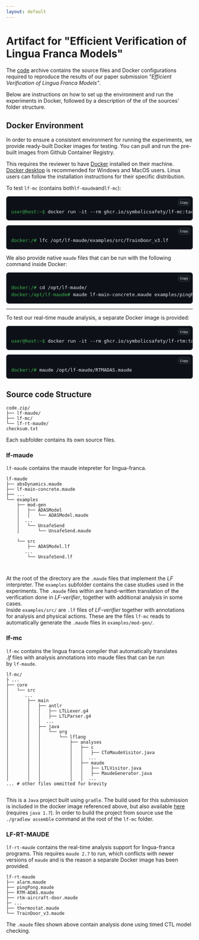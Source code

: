 ```yaml
---
layout: default
---
```


# Artifact for "Efficient Verification of Lingua Franca Models"

The [code](code.zip) archive contains the source files and Docker configurations
required to reproduce the results of our paper submission
_"Efficient Verification of Lingua Franca Models"_.

Below are instructions on how to set up the environment and run the experiments
in Docker, followed by a description of the of the sources' folder structure.

## Docker Environment

In order to ensure a consistent environment for running the experiments, we
provide ready-built Docker images for testing. You can pull and run the
pre-built images from Github Container Registry.

This requires the reviewer to have [Docker](https://www.docker.com/get-started/)
installed on their machine. [Docker desktop](https://docs.docker.com/desktop/) is
recommended for Windows and MacOS users. Linux users can follow the
installation instructions for their specific distribution.

To test `lf-mc` (contains both`lf-maude`and`lf-mc`):

<!-- First command block -->
<pre style="
  background-color: var(--color-canvas-default, #0d1117);
  color: var(--color-fg-default, #e6edf3);
  padding: 1em;
  border-radius: 6px;
  overflow-x: auto;
  font-family: SFMono-Regular, Consolas, monospace;
  font-size: 0.9em;
  line-height: 1.5;
  border: 1px solid var(--color-border-default, #30363d);
  position: relative;
  margin-bottom: 1em;
">
  <button style="
    position: absolute;
    top: 6px;
    right: 6px;
    background: var(--color-neutral-muted, #161b22);
    color: var(--color-fg-default, #e6edf3);
    border: 1px solid var(--color-border-default, #30363d);
    border-radius: 6px;
    font-size: 0.75em;
    padding: 0.25em 0.5em;
    cursor: pointer;
  " onclick="navigator.clipboard.writeText('docker run -it --rm ghcr.io/symbolicsafety/lf-mc:tacas26 bash -l'); this.textContent='Copied!'; setTimeout(()=>this.textContent='Copy',2000);">Copy</button>
<span style="color: var(--color-success-fg, #3fb950);">user@host:~$</span> docker run -it --rm ghcr.io/symbolicsafety/lf-mc:tacas26 bash -l
</pre>

<!-- Second command block -->
<pre style="
  background-color: var(--color-canvas-default, #0d1117);
  color: var(--color-fg-default, #e6edf3);
  padding: 1em;
  border-radius: 6px;
  overflow-x: auto;
  font-family: SFMono-Regular, Consolas, monospace;
  font-size: 0.9em;
  line-height: 1.5;
  border: 1px solid var(--color-border-default, #30363d);
  position: relative;
">
  <button style="
    position: absolute;
    top: 6px;
    right: 6px;
    background: var(--color-neutral-muted, #161b22);
    color: var(--color-fg-default, #e6edf3);
    border: 1px solid var(--color-border-default, #30363d);
    border-radius: 6px;
    font-size: 0.75em;
    padding: 0.25em 0.5em;
    cursor: pointer;
  " onclick="navigator.clipboard.writeText('lfc /opt/lf-maude/examples/src/TrainDoor_v3.lf'); this.textContent='Copied!'; setTimeout(()=>this.textContent='Copy',2000);">Copy</button>
<span style="color: var(--color-success-fg, #3fb950);">docker:/#</span> lfc /opt/lf-maude/examples/src/TrainDoor_v3.lf
</pre>

<!-- ```console -->
<!-- user@host:~$ docker run -it --rm ghcr.io/symbolicsafety/lf-mc:tacas26 bash -l -->
<!-- docker:/# lfc /opt/lf-maude/examples/src/TrainDoor_v3.lf -->
<!-- ``` -->

We also provide native `maude` files that can be run with the following command
inside Docker:

<pre style="
  background-color: var(--color-canvas-default, #0d1117);
  color: var(--color-fg-default, #e6edf3);
  padding: 1em;
  border-radius: 6px;
  overflow-x: auto;
  font-family: SFMono-Regular, Consolas, monospace;
  font-size: 0.9em;
  line-height: 1.5;
  border: 1px solid var(--color-border-default, #30363d);
  position: relative;
  margin-bottom: 1em;
">
  <button style="
    position: absolute;
    top: 6px;
    right: 6px;
    background: var(--color-neutral-muted, #161b22);
    color: var(--color-fg-default, #e6edf3);
    border: 1px solid var(--color-border-default, #30363d);
    border-radius: 6px;
    font-size: 0.75em;
    padding: 0.25em 0.5em;
    cursor: pointer;
  " onclick="navigator.clipboard.writeText(`cd /opt/lf-maude/
maude lf-main-concrete.maude examples/pingPong.maude`); this.textContent='Copied!'; setTimeout(()=>this.textContent='Copy',2000);">Copy</button>
<span style="color: var(--color-success-fg, #3fb950);">docker:/#</span> cd /opt/lf-maude/
<span style="color: var(--color-success-fg, #3fb950);">docker:/opt/lf-maude#</span> maude lf-main-concrete.maude examples/pingPong.maude
</pre>

<!-- ```console -->
<!-- docker:/# cd /opt/lf-maude/ -->
<!-- docker:/opt/lf-maude# maude lf-main-concrete.maude examples/pingPong.maude -->
<!-- ``` -->

---

To test our real-time maude analysis, a separate Docker image is provided:

<pre style="
  background-color: var(--color-canvas-default, #0d1117);
  color: var(--color-fg-default, #e6edf3);
  padding: 1em;
  border-radius: 6px;
  overflow-x: auto;
  font-family: SFMono-Regular, Consolas, monospace;
  font-size: 0.9em;
  line-height: 1.5;
  border: 1px solid var(--color-border-default, #30363d);
  position: relative;
  margin-bottom: 1em;
">
  <button style="
    position: absolute;
    top: 6px;
    right: 6px;
    background: var(--color-neutral-muted, #161b22);
    color: var(--color-fg-default, #e6edf3);
    border: 1px solid var(--color-border-default, #30363d);
    border-radius: 6px;
    font-size: 0.75em;
    padding: 0.25em 0.5em;
    cursor: pointer;
  " onclick="navigator.clipboard.writeText('docker run -it --rm ghcr.io/symbolicsafety/lf-rtm:tacas26 bash -l'); this.textContent='Copied!'; setTimeout(()=>this.textContent='Copy',2000);">Copy</button>
<span style="color: var(--color-success-fg, #3fb950);">user@host:~$</span> docker run -it --rm ghcr.io/symbolicsafety/lf-rtm:tacas26 bash -l
</pre>

<pre style="
  background-color: var(--color-canvas-default, #0d1117);
  color: var(--color-fg-default, #e6edf3);
  padding: 1em;
  border-radius: 6px;
  overflow-x: auto;
  font-family: SFMono-Regular, Consolas, monospace;
  font-size: 0.9em;
  line-height: 1.5;
  border: 1px solid var(--color-border-default, #30363d);
  position: relative;
">
  <button style="
    position: absolute;
    top: 6px;
    right: 6px;
    background: var(--color-neutral-muted, #161b22);
    color: var(--color-fg-default, #e6edf3);
    border: 1px solid var(--color-border-default, #30363d);
    border-radius: 6px;
    font-size: 0.75em;
    padding: 0.25em 0.5em;
    cursor: pointer;
  " onclick="navigator.clipboard.writeText('maude /opt/lf-maude/RTMADAS.maude'); this.textContent='Copied!'; setTimeout(()=>this.textContent='Copy',2000);">Copy</button>
<span style="color: var(--color-success-fg, #3fb950);">docker:/#</span> maude /opt/lf-maude/RTMADAS.maude
</pre>

<!-- ```console -->
<!-- user@host:~$ docker run -it --rm ghcr.io/symbolicsafety/lf-rtm:tacas26 bash -l -->
<!-- docker:/# maude /opt/lf-maude/RTMADAS.maude -->
<!-- ``` -->

## Source code Structure

```
code.zip/
├── lf-maude/
├── lf-mc/
└── lf-rt-maude/
checksum.txt
```

Each subfolder contains its own source files.

### lf-maude

`lf-maude` contains the maude intepreter for lingua-franca.

```
lf-maude
├── absDynamics.maude
├── lf-main-concrete.maude
├── ...
└── examples
    ├── mod-gen
    │   ├── ADASModel
    │   │   └── ADASModel.maude
    │  ...
    │   └── UnsafeSend
    │       └── UnsafeSend.maude

    └── src
        ├── ADASModel.lf
       ...
        └── UnsafeSend.lf



```

At the root of the directory are the `.maude` files that implement the _LF_ interpreter.
The `examples` subfolder contains the case studies used in the experiments. The
`.maude` files within are hand-written translation of the verification done in
_LF-verifier_, together with additional analysis in some cases.  
Inside `examples/src/` are `.lf` files of _LF-verifier_ together with annotations for
analysis and physical actions. These are the files `lf-mc` reads to automatically
generate the `.maude` files in `examples/mod-gen/`.

### lf-mc

`lf-mc` contains the lingua franca compiler that automatically translates  
_.lf_ files with analysis annotations into maude files that can be run  
by `lf-maude`.

```
lf-mc/
├ ...
├── core
│   └── src
│      ...
│       ├── main
│       │   ├── antlr
│       │   │   ├── LTLLexer.g4
│       │   │   ├── LTLParser.g4
│       │   │  ...
│       │   ├── java
│       │   │   └── org
│       │   │       └── lflang
│       │   │           ├── analyses
│       │   │           │   ├── c
│       │   │           │   │   ├── CToMaudeVisitor.java
│       │   │           │   │  ...
│       │   │           │   ├── maude
│       │   │           │   │   ├── LTLVisitor.java
│       │   │           │   │   ├── MaudeGenerator.java
│       │   │           │   │  ...
... # other files ommitted for brevity


```

This is a `Java` project built using `gradle`. The build used for this submission
is included in the docker image referenced above, but also available
[here](lf-mc-1.1-package.tar.gz) (requires `java 1.7`). In order to build the
project from source use the `./gradlew assemble` command at the root of the `lf-mc` folder.

### LF-RT-MAUDE

`lf-rt-maude` contains the real-time analysis support for lingua-franca programs.
This requires `maude 2.7` to run, which conflicts with newer versions of `maude`
and is the reason a separate Docker image has been provided.

```
lf-rt-maude
├── alarm.maude
├── pingPong.maude
├── RTM-ADAS.maude
├── rtm-aircraft-door.maude
├─ ...
├── thermostat.maude
└── TrainDoor_v3.maude
```

The `.maude` files shown above contain analysis done using timed CTL model checking.
